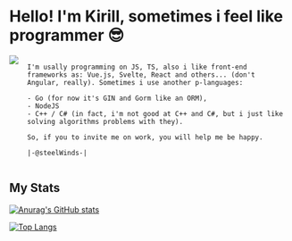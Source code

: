 # Hello! I'm Kirill, sometimes i feel like programmer 😎

<div style="
        display: flex;
    ">
<a href="https://i.ibb.co/RhMsjrn/2-hinh-gif-anime-chill-gif-chill-dep-nhat.gif" target="blank" style="margin-inline-end: 1rem;">
<img align="center" src="https://i.giphy.com/media/N5B19awm2YvwMwf8JE/giphy.webp"/>
</a>
    
    I'm usally programming on JS, TS, also i like front-end frameworks as: Vue.js, Svelte, React and others... (don't Angular, really). Sometimes i use another p-languages: 

    - Go (for now it's GIN and Gorm like an ORM), 
    - NodeJS
    - C++ / C# (in fact, i'm not good at C++ and C#, but i just like solving algorithms problems with they).

    So, if you to invite me on work, you will help me be happy.

    |-@steelWinds-|
</div>

## My Stats

[![Anurag's GitHub stats](https://github-readme-stats.vercel.app/api?username=steelWinds&theme=gruvbox)](https://github.com/anuraghazra/github-readme-stats)


[![Top Langs](https://github-readme-stats.vercel.app/api/top-langs/?username=steelWinds&theme=gruvbox)](https://github.com/anuraghazra/github-readme-stats)
